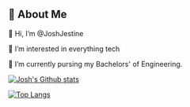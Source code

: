 ## 🚀 About Me
👋 Hi, I’m @JoshJestine

👀 I’m interested in everything tech

🌱 I’m currently pursing my Bachelors' of Engineering.

<!---
JoshJestine/JoshJestine is a ✨ special ✨ repository because its `README.md` (this file) appears on your GitHub profile.
You can click the Preview link to take a look at your changes.
--->





[![Josh's Github stats](https://github-readme-stats.vercel.app/api?username=joshjestine&count_private=true&show_icons=true&theme=radical)](https://github.com/joshjestine/github-readme-stats)


[![Top Langs](https://github-readme-stats.vercel.app/api/top-langs/?username=joshjestine&show_icons=true&theme=radical)](https://github.com/joshjestine/github-readme-stats)
